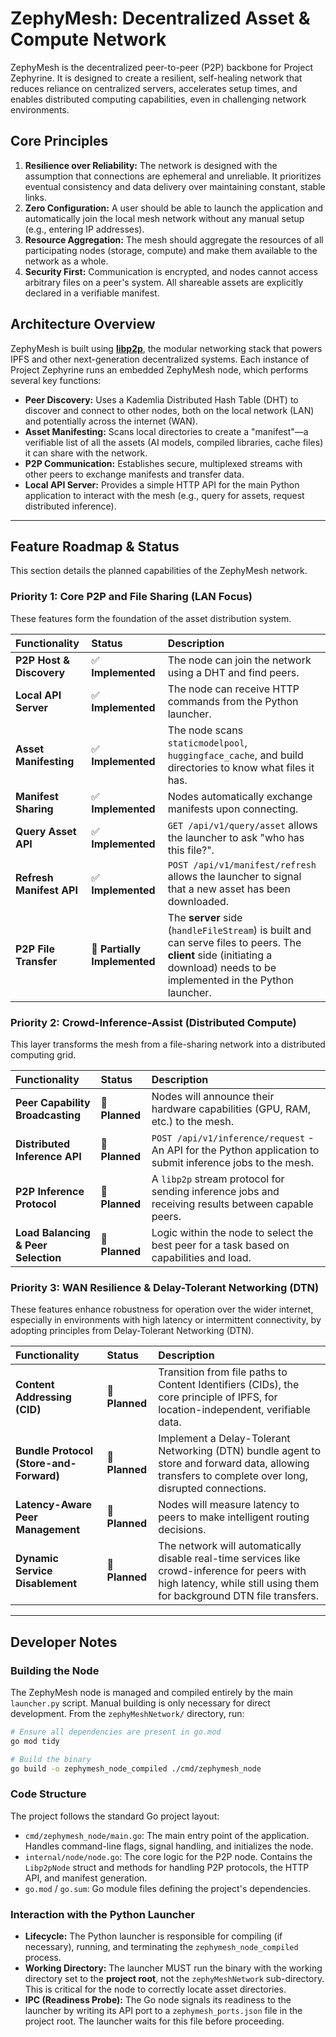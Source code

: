 
# ZephyMesh: Decentralized Asset & Compute Network

ZephyMesh is the decentralized peer-to-peer (P2P) backbone for Project Zephyrine. It is designed to create a resilient, self-healing network that reduces reliance on centralized servers, accelerates setup times, and enables distributed computing capabilities, even in challenging network environments.

## Core Principles

1.  **Resilience over Reliability:** The network is designed with the assumption that connections are ephemeral and unreliable. It prioritizes eventual consistency and data delivery over maintaining constant, stable links.
2.  **Zero Configuration:** A user should be able to launch the application and automatically join the local mesh network without any manual setup (e.g., entering IP addresses).
3.  **Resource Aggregation:** The mesh should aggregate the resources of all participating nodes (storage, compute) and make them available to the network as a whole.
4.  **Security First:** Communication is encrypted, and nodes cannot access arbitrary files on a peer's system. All shareable assets are explicitly declared in a verifiable manifest.

## Architecture Overview

ZephyMesh is built using **[libp2p](https://libp2p.io/)**, the modular networking stack that powers IPFS and other next-generation decentralized systems. Each instance of Project Zephyrine runs an embedded ZephyMesh node, which performs several key functions:

-   **Peer Discovery:** Uses a Kademlia Distributed Hash Table (DHT) to discover and connect to other nodes, both on the local network (LAN) and potentially across the internet (WAN).
-   **Asset Manifesting:** Scans local directories to create a "manifest"—a verifiable list of all the assets (AI models, compiled libraries, cache files) it can share with the network.
-   **P2P Communication:** Establishes secure, multiplexed streams with other peers to exchange manifests and transfer data.
-   **Local API Server:** Provides a simple HTTP API for the main Python application to interact with the mesh (e.g., query for assets, request distributed inference).

 <!-- It would be great to add the Mermaid diagram we designed here -->

---

## Feature Roadmap & Status

This section details the planned capabilities of the ZephyMesh network.

### Priority 1: Core P2P and File Sharing (LAN Focus)

These features form the foundation of the asset distribution system.

| Functionality | Status | Description |
| :--- | :--- | :--- |
| **P2P Host & Discovery** | ✅ **Implemented** | The node can join the network using a DHT and find peers. |
| **Local API Server** | ✅ **Implemented** | The node can receive HTTP commands from the Python launcher. |
| **Asset Manifesting** | ✅ **Implemented** | The node scans `staticmodelpool`, `huggingface_cache`, and build directories to know what files it has. |
| **Manifest Sharing** | ✅ **Implemented** | Nodes automatically exchange manifests upon connecting. |
| **Query Asset API** | ✅ **Implemented** | `GET /api/v1/query/asset` allows the launcher to ask "who has this file?". |
| **Refresh Manifest API**| ✅ **Implemented** | `POST /api/v1/manifest/refresh` allows the launcher to signal that a new asset has been downloaded. |
| **P2P File Transfer** | 🚧 **Partially Implemented**| The **server** side (`handleFileStream`) is built and can serve files to peers. The **client** side (initiating a download) needs to be implemented in the Python launcher. |

### Priority 2: Crowd-Inference-Assist (Distributed Compute)

This layer transforms the mesh from a file-sharing network into a distributed computing grid.

| Functionality | Status | Description |
| :--- | :--- | :--- |
| **Peer Capability Broadcasting** | 📝 **Planned** | Nodes will announce their hardware capabilities (GPU, RAM, etc.) to the mesh. |
| **Distributed Inference API** | 📝 **Planned** | `POST /api/v1/inference/request` - An API for the Python application to submit inference jobs to the mesh. |
| **P2P Inference Protocol** | 📝 **Planned** | A `libp2p` stream protocol for sending inference jobs and receiving results between capable peers. |
| **Load Balancing & Peer Selection**| 📝 **Planned** | Logic within the node to select the best peer for a task based on capabilities and load. |

### Priority 3: WAN Resilience & Delay-Tolerant Networking (DTN)

These features enhance robustness for operation over the wider internet, especially in environments with high latency or intermittent connectivity, by adopting principles from Delay-Tolerant Networking (DTN).

| Functionality | Status | Description |
| :--- | :--- | :--- |
| **Content Addressing (CID)** | 📝 **Planned** | Transition from file paths to Content Identifiers (CIDs), the core principle of IPFS, for location-independent, verifiable data. |
| **Bundle Protocol (Store-and-Forward)** | 📝 **Planned** | Implement a Delay-Tolerant Networking (DTN) bundle agent to store and forward data, allowing transfers to complete over long, disrupted connections. |
| **Latency-Aware Peer Management** | 📝 **Planned** | Nodes will measure latency to peers to make intelligent routing decisions. |
| **Dynamic Service Disablement** | 📝 **Planned** | The network will automatically disable real-time services like crowd-inference for peers with high latency, while still using them for background DTN file transfers. |

---

## Developer Notes

### Building the Node

The ZephyMesh node is managed and compiled entirely by the main `launcher.py` script. Manual building is only necessary for direct development. From the `zephyMeshNetwork/` directory, run:

```bash
# Ensure all dependencies are present in go.mod
go mod tidy

# Build the binary
go build -o zephymesh_node_compiled ./cmd/zephymesh_node
```

### Code Structure

The project follows the standard Go project layout:

-   `cmd/zephymesh_node/main.go`: The main entry point of the application. Handles command-line flags, signal handling, and initializes the node.
-   `internal/node/node.go`: The core logic for the P2P node. Contains the `Libp2pNode` struct and methods for handling P2P protocols, the HTTP API, and manifest generation.
-   `go.mod` / `go.sum`: Go module files defining the project's dependencies.

### Interaction with the Python Launcher

-   **Lifecycle:** The Python launcher is responsible for compiling (if necessary), running, and terminating the `zephymesh_node_compiled` process.
-   **Working Directory:** The launcher MUST run the binary with the working directory set to the **project root**, not the `zephyMeshNetwork` sub-directory. This is critical for the node to correctly locate asset directories.
-   **IPC (Readiness Probe):** The Go node signals its readiness to the launcher by writing its API port to a `zephymesh_ports.json` file in the project root. The launcher waits for this file before proceeding.